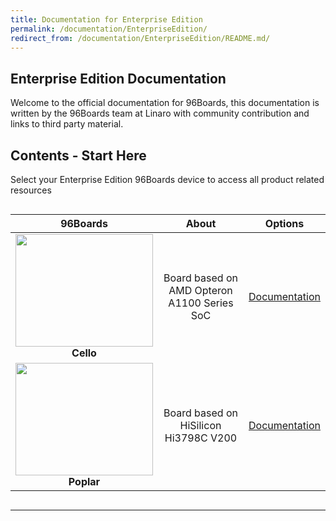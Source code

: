 ```yaml
---
title: Documentation for Enterprise Edition
permalink: /documentation/EnterpriseEdition/
redirect_from: /documentation/EnterpriseEdition/README.md/
---
```

## Enterprise Edition Documentation

Welcome to the official documentation for 96Boards, this documentation is written by the 96Boards team at Linaro with community contribution and links to third party material.

## Contents - Start Here

Select your Enterprise Edition 96Boards device to access all product related resources
<div style="overflow-x:scroll;" markdown="1">

| 96Boards                                | About                                       | Options                                       |
|:---------------------------------------:|:-------------------------------------------:|:---------------------------------------------:|
| <img src="https://i.imgur.com/Od6HOwS.jpg" data-canonical-src="https://i.imgur.com/Od6HOwS.jpg" width="220" height="180" /><br> **Cello** | Board based on AMD Opteron A1100 Series SoC                                           | [Documentation](Cello/)<br>          |
| <img src="https://github.com/96boards/documentation/blob/master/EnterpriseEdition/Poplar/AdditionalDocs/Images/Images_Board/Poplar_Front_SD.png?raw=true" data-canonical-src="https://github.com/96boards/documentation/blob/master/EnterpriseEdition/Poplar/AdditionalDocs/Images/Images_Board/Poplar_Front_SD.png?raw=true" width="220" height="180" /><br> **Poplar** | Board based on HiSilicon Hi3798C V200   | [Documentation](Poplar/)<br>          |

</div>

***
